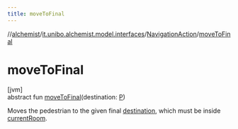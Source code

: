 ```yaml
---
title: moveToFinal
---
```

//[alchemist](../../../index.html)/[it.unibo.alchemist.model.interfaces](../index.html)/[NavigationAction](index.html)/[moveToFinal](move-to-final.html)



# moveToFinal



[jvm]\
abstract fun [moveToFinal](move-to-final.html)(destination: [P](index.html))



Moves the pedestrian to the given final [destination](move-to-final.html), which must be inside [currentRoom](current-room.html).




